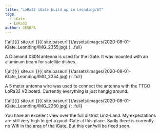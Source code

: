 ```yaml
---
title: "LoRa32 iGate build up in Leonding/AT"
tags:
  - iGate
  - LoRa32
author: OE5BPA
---
```


![alt]({{ site.url }}{{ site.baseurl }}/assets/images/2020-08-01-iGate_Leonding/IMG_2355.jpg)
{: .full}

A Diamond X30N antenna is used for the iGate. It was mounted with an aluminum beam for satellite dishes.

![alt]({{ site.url }}{{ site.baseurl }}/assets/images/2020-08-01-iGate_Leonding/IMG_2354.jpg)
{: .full}

A 5 meter antenna wire was used to connect the antenna with the TTGO LoRa32 V2 board. Currently everything is just hangig around.

![alt]({{ site.url }}{{ site.baseurl }}/assets/images/2020-08-01-iGate_Leonding/IMG_2360.jpg)
{: .full}

You have an excelent view over the full district Linz-Land. My expectations are still very high to get a good iGate at this place. Sadly there is currently no Wifi in the area of the iGate. But this can/will be fixed soon.
